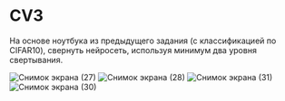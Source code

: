 # CV3

На основе ноутбука из предыдущего задания (с классификацией по CIFAR10), свернуть нейросеть, используя минимум два уровня свертывания.

![Снимок экрана (27)](https://github.com/Limonchie/CV3/assets/79044736/d3c87f2e-5aed-4ef6-886c-1a17202ec97d)
![Снимок экрана (28)](https://github.com/Limonchie/CV3/assets/79044736/1199d6fa-98c3-48f3-be22-0e847e96eaa8)
![Снимок экрана (31)](https://github.com/Limonchie/CV3/assets/79044736/cb74522a-2ca0-41a4-8694-c8d71ebd2396)
![Снимок экрана (30)](https://github.com/Limonchie/CV3/assets/79044736/283abe4b-5571-4269-b552-4abbf85f0409)

